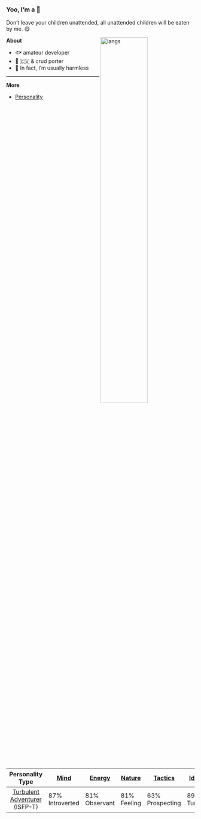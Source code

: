 <!--
<div align="center" ><a href="https://soyrros.github.io"><img alt="Hi, I’m 0x0." width="14%" border-radius="100%" src="https://s2.loli.net/2023/02/12/zR7PFGu14w9X8gn.jpg"/></a></div>
-->

### Yoo, I’m a 👻
Don’t leave your children unattended, all unattended children will be eaten by me. 😋

**About**
<img align="right" width="50%" alt="langs" src="https://github-readme-stats.vercel.app/api/top-langs/?username=soyrros&layout=compact&theme=buefy&hide_border=true" />

- 🐟 amateur developer
- 🧱 🇨🇻 & crud porter
- 🥰 In fact, I’m usually harmless

---

**More**
- [Personality](https://www.16personalities.com/profiles/0c0f27b38dd1a)

| Personality Type | [Mind](https://www.16personalities.com/articles/mind-introverted-vs-extraverted) | [Energy](https://www.16personalities.com/articles/energy-intuitive-vs-observant) | [Nature](https://www.16personalities.com/articles/nature-thinking-vs-feeling) | [Tactics](https://www.16personalities.com/articles/tactics-judging-vs-prospecting) | [Identity](https://www.16personalities.com/articles/identity-assertive-vs-turbulent) |
|:---:|--|---|---|---|---|
| [Turbulent Adventurer](https://www.16personalities.com/isfp-personality) <br> (ISFP-T) | 87% <br> Introverted | 81% <br> Observant | 81% <br> Feeling | 63% <br> Prospecting  | 89% <br> Turbulent |


<!--
**soyrros/soyrros** is a ✨ _special_ ✨ repository because its `README.md` (this file) appears on your GitHub profile.

Here are some ideas to get you started:

- 🔭 I m currently working on ...
- 🌱 I’m currently learning ...
- 👯 I’m looking to collaborate on ...
- 🤔 I’m looking for help with ...
- 💬 Ask me about ...
- 📫 How to reach me: ...
- 😄 Pronouns: ...
- ⚡ Fun fact: ...
-->
